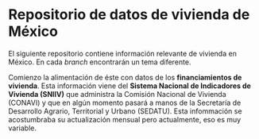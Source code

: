 # Repositorio de datos de vivienda de México

El  siguiente repositorio contiene información relevante de vivienda en México. En cada *branch* encontrarán un tema diferente.

Comienzo la alimentación de éste con datos de los **financiamientos de vivienda**. Esta información viene del **Sistema Nacional de Indicadores de Vivienda (SNIIV)** que administra la Comisión Nacional de Vivienda (CONAVI) y que en algún momento pasará a manos de la Secretaría de Desarrollo Agrario, Territorial y Urbano (SEDATU). Esta infommación se acostumbraba su actualización mensual pero actualmente, eso es muy variable.

